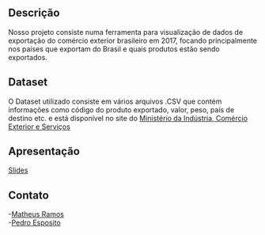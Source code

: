 ## Descrição
Nosso projeto consiste numa ferramenta para visualização de dados de exportação do comércio exterior brasileiro em 2017, focando principalmente nos países que exportam do Brasil e quais produtos estão sendo exportados.

## Dataset
O Dataset utilizado consiste em vários arquivos .CSV que contém informações como código do produto exportado, valor, peso, país de destino etc. e está disponível no site do [Ministério da Indústria, Comércio Exterior e Serviços](http://www.mdic.gov.br/index.php/comercio-exterior/estatisticas-de-comercio-exterior/base-de-dados-do-comercio-exterior-brasileiro-arquivos-para-download)

## Apresentação
[Slides](https://docs.google.com/presentation/d/1KD6xUuLJXKuLjap5PO3ZQhBdVXqEupCK0tQxRUYaAZI/edit?usp=sharing)

## Contato
-[Matheus Ramos](github.com/mhpr)  
-[Pedro Esposito](github.com/PedroEsposito)
